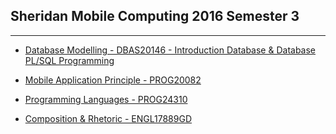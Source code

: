 ## Sheridan Mobile Computing 2016 Semester 3

---

- [Database Modelling - DBAS20146 - Introduction Database & Database PL/SQL Programming](https://github.com/juliosueiras/school_degree_2016_semester_3/tree/database_modelling)

- [Mobile Application Principle - PROG20082](https://github.com/juliosueiras/school_degree_2016_semester_3/tree/mobile_application_principle)

- [Programming Languages - PROG24310](https://github.com/juliosueiras/school_degree_2016_semester_3/tree/programming_languages)

- [Composition & Rhetoric - ENGL17889GD](https://github.com/juliosueiras/school_degree_2016_semester_3/tree/composition_and_rhetoric)
